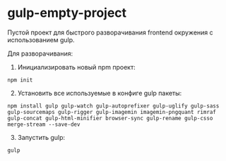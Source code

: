 # gulp-empty-project
Пустой проект для быстрого разворачивания frontend окружения с использованием gulp.

Для разворачивания:

1. Инициализировать новый npm проект:
```
npm init
```
2. Установить все используемые в конфиге gulp пакеты:
```
npm install gulp gulp-watch gulp-autoprefixer gulp-uglify gulp-sass gulp-sourcemaps gulp-rigger gulp-imagemin imagemin-pngquant rimraf gulp-concat gulp-html-minifier browser-sync gulp-rename gulp-csso merge-stream --save-dev
```
3. Запустить gulp:
```
gulp
```

